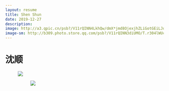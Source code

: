 ```yaml
---
layout: resume
title: Shen Shun
date: 2019-12-27
description:
image: http://a3.qpic.cn/psb?/V11rQINN4LkhQw/dmX*jmd8OjexjhZLiGotGEiLJofFPrjlypjlZUFBdCo!/m/dL4AAAAAAAAAnull&bo=IAMgAyADIAMRCT4!&rf=photolist&t=5
image-sm: http://b309.photo.store.qq.com/psb?/V11rQINN3diUMO/T.r304lWUcSWDmXu.0ENve.mWX6cBjqt2u96iDgiVe0!/m/dDUBAAAAAAAAnull&bo=gAc4BAAAAAARB4s!&rf=photolist&t=5
---
```



<h1>沈顺</h1>


<figure>
  <img src="http://a3.qpic.cn/psb?/V11rQINN4LkhQw/dmX*jmd8OjexjhZLiGotGEiLJofFPrjlypjlZUFBdCo!/m/dL4AAAAAAAAAnull&bo=IAMgAyADIAMRCT4!&rf=photolist&t=5"/>




<figure>
  <img src="http://b309.photo.store.qq.com/psb?/V11rQINN3diUMO/T.r304lWUcSWDmXu.0ENve.mWX6cBjqt2u96iDgiVe0!/m/dDUBAAAAAAAAnull&bo=gAc4BAAAAAARB4s!&rf=photolist&t=5"/>

